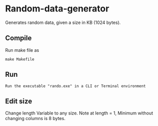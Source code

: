 # Random-data-generator
Generates random data, given a size in KB (1024 bytes). 


## Compile

Run make file as 

```
make Makefile
```


## Run

```
Run the executable "rando.exe" in a CLI or Terminal environment
```

## Edit size

Change length Variable to any size. Note at length = 1, Minimum without changing columns is 8 bytes. 
